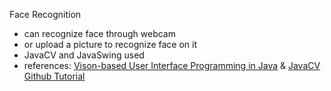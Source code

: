 Face Recognition
- can recognize face through webcam
- or upload a picture to recognize face on it
- JavaCV and JavaSwing used
- references: [Vison-based User Interface Programming in Java](http://fivedots.coe.psu.ac.th/~ad/vbi/index.html#software)
             & [JavaCV Github Tutorial](https://github.com/bytedeco/javacv)
